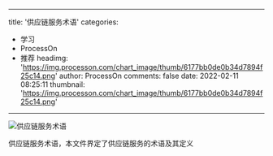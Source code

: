 
---
title: '供应链服务术语'
categories: 
 - 学习
 - ProcessOn
 - 推荐
headimg: 'https://img.processon.com/chart_image/thumb/6177bb0de0b34d7894f25c14.png'
author: ProcessOn
comments: false
date: 2022-02-11 08:25:11
thumbnail: 'https://img.processon.com/chart_image/thumb/6177bb0de0b34d7894f25c14.png'
---

<div>   
<img class="thumb" alt="供应链服务术语" src="https://img.processon.com/chart_image/thumb/6177bb0de0b34d7894f25c14.png" referrerpolicy="no-referrer">
<p>供应链服务术语，本文件界定了供应链服务的术语及其定义</p>  
</div>
            